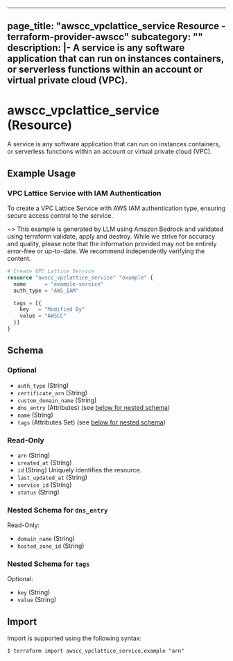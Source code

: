 
---
page_title: "awscc_vpclattice_service Resource - terraform-provider-awscc"
subcategory: ""
description: |-
  A service is any software application that can run on instances containers, or serverless functions within an account or virtual private cloud (VPC).
---

# awscc_vpclattice_service (Resource)

A service is any software application that can run on instances containers, or serverless functions within an account or virtual private cloud (VPC).

## Example Usage

### VPC Lattice Service with IAM Authentication

To create a VPC Lattice Service with AWS IAM authentication type, ensuring secure access control to the service.

~> This example is generated by LLM using Amazon Bedrock and validated using terraform validate, apply and destroy. While we strive for accuracy and quality, please note that the information provided may not be entirely error-free or up-to-date. We recommend independently verifying the content.

```terraform
# Create VPC Lattice Service
resource "awscc_vpclattice_service" "example" {
  name      = "example-service"
  auth_type = "AWS_IAM"

  tags = [{
    key   = "Modified By"
    value = "AWSCC"
  }]
}
```

<!-- schema generated by tfplugindocs -->
## Schema

### Optional

- `auth_type` (String)
- `certificate_arn` (String)
- `custom_domain_name` (String)
- `dns_entry` (Attributes) (see [below for nested schema](#nestedatt--dns_entry))
- `name` (String)
- `tags` (Attributes Set) (see [below for nested schema](#nestedatt--tags))

### Read-Only

- `arn` (String)
- `created_at` (String)
- `id` (String) Uniquely identifies the resource.
- `last_updated_at` (String)
- `service_id` (String)
- `status` (String)

<a id="nestedatt--dns_entry"></a>
### Nested Schema for `dns_entry`

Read-Only:

- `domain_name` (String)
- `hosted_zone_id` (String)


<a id="nestedatt--tags"></a>
### Nested Schema for `tags`

Optional:

- `key` (String)
- `value` (String)

## Import

Import is supported using the following syntax:

```shell
$ terraform import awscc_vpclattice_service.example "arn"
```
